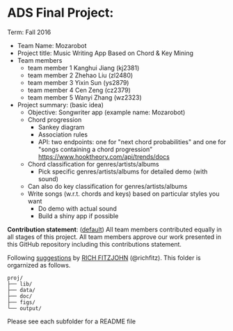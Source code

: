 # ADS Final Project: 

Term: Fall 2016

+ Team Name: Mozarobot
+ Project title: Music Writing App Based on Chord & Key Mining 
+ Team members
	+ team member 1 Kanghui Jiang (kj2381)
	+ team member 2 Zhehao Liu    (zl2480)
	+ team member 3 Yixin Sun     (ys2879)
	+ team member 4 Cen Zeng      (cz2379)
	+ team member 5 Wanyi Zhang   (wz2323)
+ Project summary: (basic idea)
    + Objective: Songwriter app (example name: Mozarobot)
    + Chord progression
        + Sankey diagram
        + Association rules
        + API: two endpoints: one for "next chord probabilities" and one for "songs containing a chord progression” https://www.hooktheory.com/api/trends/docs
    + Chord classification for genres/artists/albums
        + Pick specific genres/artists/albums for detailed demo (with sound)
    + Can also do key classification for genres/artists/albums
    + Write songs (w.r.t. chords and keys) based on particular styles you want
        + Do demo with actual sound	
        + Build a shiny app if possible
    
    
**Contribution statement**: ([default](doc/a_note_on_contributions.md)) All team members contributed equally in all stages of this project. All team members approve our work presented in this GitHub repository including this contributions statement. 

Following [suggestions](http://nicercode.github.io/blog/2013-04-05-projects/) by [RICH FITZJOHN](http://nicercode.github.io/about/#Team) (@richfitz). This folder is orgarnized as follows.

```
proj/
├── lib/
├── data/
├── doc/
├── figs/
└── output/
```

Please see each subfolder for a README file
